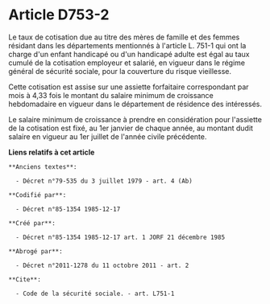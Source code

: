 # Article D753-2

Le taux de cotisation due au titre des mères de famille et des femmes résidant dans les départements mentionnés à l'article
L. 751-1 qui ont la charge d'un enfant handicapé ou d'un handicapé adulte est égal au taux cumulé de la cotisation employeur
et salarié, en vigueur dans le régime général de sécurité sociale, pour la couverture du risque vieillesse. 

Cette cotisation est assise sur une assiette forfaitaire correspondant par mois à 4,33 fois le montant du salaire minimum de
croissance hebdomadaire en vigueur dans le département de résidence des intéressés. 

Le salaire minimum de croissance à prendre en considération pour l'assiette de la cotisation est fixé, au 1er janvier de
chaque année, au montant dudit salaire en vigueur au 1er juillet de l'année civile précédente.

**Liens relatifs à cet article**

	**Anciens textes**:

	  - Décret n°79-535 du 3 juillet 1979 - art. 4 (Ab)

	**Codifié par**:

	  - Décret n°85-1354 1985-12-17

	**Créé par**:

	  - Décret n°85-1354 1985-12-17 art. 1 JORF 21 décembre 1985

	**Abrogé par**:

	  - Décret n°2011-1278 du 11 octobre 2011 - art. 2

	**Cite**:

	  - Code de la sécurité sociale. - art. L751-1
